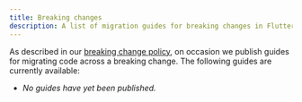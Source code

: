 ```yaml
---
title: Breaking changes
description: A list of migration guides for breaking changes in Flutter.
---
```


As described in our [breaking change
policy](../../resources/compatibility), on occasion we publish guides
for migrating code across a breaking change. The following guides are
currently available:

 * _No guides have yet been published._
